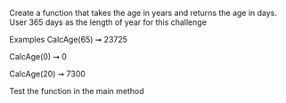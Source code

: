 Create a function that takes the age in years and returns the age in days.
User 365 days as the length of year for this challenge

Examples
CalcAge(65) ➞ 23725

CalcAge(0) ➞ 0

CalcAge(20) ➞ 7300

Test the function in the main method



